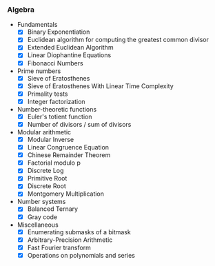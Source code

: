### Algebra
* Fundamentals
    - [x] Binary Exponentiation
    - [x] Euclidean algorithm for computing the greatest common divisor
    - [x] Extended Euclidean Algorithm
    - [x] Linear Diophantine Equations
    - [x] Fibonacci Numbers
* Prime numbers
    - [x] Sieve of Eratosthenes
    - [x] Sieve of Eratosthenes With Linear Time Complexity
    - [x] Primality tests
    - [x] Integer factorization
* Number-theoretic functions
    - [x] Euler's totient function
    - [x] Number of divisors / sum of divisors
* Modular arithmetic
    - [x] Modular Inverse
    - [x] Linear Congruence Equation
    - [x] Chinese Remainder Theorem
    - [x] Factorial modulo p
    - [x] Discrete Log
    - [x] Primitive Root
    - [x] Discrete Root
    - [x] Montgomery Multiplication
* Number systems
    - [x] Balanced Ternary
    - [x] Gray code
* Miscellaneous
    - [x] Enumerating submasks of a bitmask
    - [x] Arbitrary-Precision Arithmetic
    - [x] Fast Fourier transform
    - [x] Operations on polynomials and series